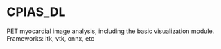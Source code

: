 # CPIAS_DL
PET myocardial image analysis, including the basic visualization module. Frameworks: itk, vtk, onnx, etc
